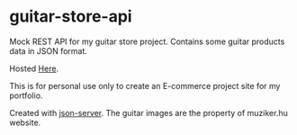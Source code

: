 # guitar-store-api

Mock REST API for my guitar store project. Contains some guitar products data in JSON format.

Hosted [Here](https://my-guitarstore-api.herokuapp.com/).

This is for personal use only to create an E-commerce project site for my portfolio.

Created with [json-server](https://github.com/typicode/json-server).
The guitar images are the property of muziker.hu website.
